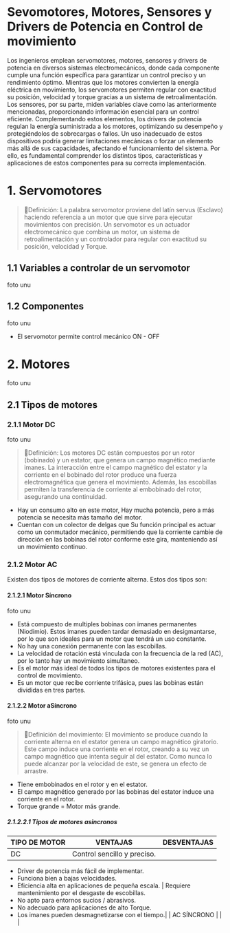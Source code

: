 # Sevomotores, Motores, Sensores y Drivers de Potencia en Control de movimiento
Los ingenieros emplean servomotores, motores, sensores y drivers de potencia en diversos sistemas electromecánicos, donde cada componente cumple una función específica para garantizar un control preciso y un rendimiento óptimo. Mientras que los motores convierten la energía eléctrica en movimiento, los servomotores permiten regular con exactitud su posición, velocidad y torque gracias a un sistema de retroalimentación. Los sensores, por su parte, miden variables clave como las anteriormente mencionadas, proporcionando información esencial para un control eficiente. Complementando estos elementos, los drivers de potencia regulan la energía suministrada a los motores, optimizando su desempeño y protegiéndolos de sobrecargas o fallos. Un uso inadecuado de estos dispositivos podría generar limitaciones mecánicas o forzar un elemento más allá de sus capacidades, afectando el funcionamiento del sistema. Por ello, es fundamental comprender los distintos tipos, características y aplicaciones de estos componentes para su correcta implementación.

# 1. Servomotores
> 🔑Definición: La palabra servomotor proviene del latín servus (Esclavo) haciendo referencia a un motor que que sirve para ejecutar movimientos con precisión. Un servomotor es un actuador electromecánico que combina un motor, un sistema de retroalimentación y un controlador para regular con exactitud su posición, velocidad y Torque. 

## 1.1 Variables a controlar de un servomotor

foto unu

## 1.2 Componentes 

foto unu

* El servomotor permite control mecánico ON - OFF

# 2. Motores

foto unu

## 2.1 Tipos de motores
### 2.1.1 Motor DC

foto unu

> 🔑Definición: Los motores DC están compuestos por un rotor (bobinado) y un estator, que genera un campo magnético mediante imanes. La interacción entre el campo magnético del estator y la corriente en el bobinado del rotor produce una fuerza electromagnética que genera el movimiento. Además, las escobillas permiten la transferencia de corriente al embobinado del rotor, asegurando una continuidad.

* Hay un consumo alto en este motor, Hay mucha potencia, pero a más potencia se necesita más tamaño del motor.
* Cuentan con un colector de delgas que Su función principal es actuar como un conmutador mecánico, permitiendo que la corriente cambie de dirección en las bobinas del rotor conforme este gira, manteniendo así un movimiento continuo. 

### 2.1.2 Motor AC
Existen dos tipos de motores de corriente alterna. Estos dos tipos son: 
#### 2.1.2.1 Motor Síncrono 

foto unu

* Está compuesto de multiples bobinas con imanes permanentes (Niodimio). Estos imanes pueden tardar demasiado en desigmantarse, por lo que son ideales para un motor que tendrá un uso constante. 
* No hay una conexión permanente con las escobillas.
* La velocidad de rotación está vinculada con la frecuencia de la red (AC), por lo tanto hay un movimiento simultaneo.
* Es el motor más ideal de todos los tipos de motores existentes para el control de movimiento.
* Es un motor que recibe corriente trifásica, pues las bobinas están divididas en tres partes.

#### 2.1.2.2 Motor aSíncrono 

  foto unu

> 🔑Definición del movimiento: El movimiento se produce cuando la corriente alterna en el estator genera un campo magnético giratorio. Este campo induce una corriente en el rotor, creando a su vez un campo magnético que intenta seguir al del estator. Como nunca lo puede alcanzar por la velocidad de este, se genera un efecto de arrastre.

* Tiene embobinados en el rotor y en el estator.
* El campo magnético generado por las bobinas del estator induce una corriente en el rotor.
* Torque grande = Motor más grande.

##### 2.1.2.2.1 Tipos de motores asincronos 
| TIPO DE MOTOR  | VENTAJAS | DESVENTAJAS  |
| ------ | ------ | ------ |
| DC | Control sencillo y preciso.
- Driver de potencia más fácil de implementar.
- Funciona bien a bajas velocidades.
- Eficiencia alta en aplicaciones de pequeña escala.  | Requiere mantenimiento por el desgaste de escobillas.
- No apto para entornos sucios / abrasivos.
- No adecuado para aplicaciones de alto Torque.
- Los imanes pueden desmagnetizarse con el tiempo.| 
| AC SÍNCRONO |  |  | 
  


